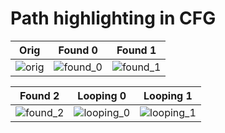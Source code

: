 # Path highlighting in CFG

Orig | Found 0 | Found 1
--- | --- | ---
![orig][orig] | ![found_0][found_0] | ![found_1][found_1] 

Found 2| Looping 0 | Looping 1
--- | --- | ---
![found_2][found_2] | ![looping_0][looping_0] | ![looping_1][looping_1]


[orig]: https://raw.githubusercontent.com/axt/angr-utils/master/examples/plot_cfg_path/ais3_cfg.png
[found_0]: https://raw.githubusercontent.com/axt/angr-utils/master/examples/plot_cfg_path/ais3_cfg_found_0.png
[found_1]: https://raw.githubusercontent.com/axt/angr-utils/master/examples/plot_cfg_path/ais3_cfg_found_1.png
[found_2]: https://raw.githubusercontent.com/axt/angr-utils/master/examples/plot_cfg_path/ais3_cfg_found_2.png
[looping_0]: https://raw.githubusercontent.com/axt/angr-utils/master/examples/plot_cfg_path/ais3_cfg_looping_0.png
[looping_1]: https://raw.githubusercontent.com/axt/angr-utils/master/examples/plot_cfg_path/ais3_cfg_looping_1.png
